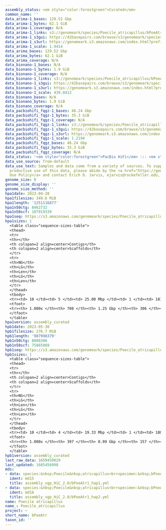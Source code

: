 ```yaml
---
assembly_status: <em style="color:forestgreen">Curated</em>
common_name: ''
data_arima-1_bases: 129.52 Gbp
data_arima-1_bytes: 62.1 GiB
data_arima-1_coverage: N/A
data_arima-1_links: s3://genomeark/species/Poecile_atricapillus/bPoeAtr1/genomic_data/arima/<br>
data_arima-1_s3gui: https://42basepairs.com/browse/s3/genomeark/species/Poecile_atricapillus/bPoeAtr1/genomic_data/arima/
data_arima-1_s3url: https://genomeark.s3.amazonaws.com/index.html?prefix=species/Poecile_atricapillus/bPoeAtr1/genomic_data/arima/
data_arima-1_scale: 1.9414
data_arima_bases: 129.52 Gbp
data_arima_bytes: 62.1 GiB
data_arima_coverage: N/A
data_bionano-1_bases: N/A
data_bionano-1_bytes: 1.9 GiB
data_bionano-1_coverage: N/A
data_bionano-1_links: s3://genomeark/species/Poecile_atricapillus/bPoeAtr1/genomic_data/bionano/<br>
data_bionano-1_s3gui: https://42basepairs.com/browse/s3/genomeark/species/Poecile_atricapillus/bPoeAtr1/genomic_data/bionano/
data_bionano-1_s3url: https://genomeark.s3.amazonaws.com/index.html?prefix=species/Poecile_atricapillus/bPoeAtr1/genomic_data/bionano/
data_bionano-1_scale: 439.8412
data_bionano_bases: N/A
data_bionano_bytes: 1.9 GiB
data_bionano_coverage: N/A
data_pacbiohifi_fqgz-1_bases: 46.24 Gbp
data_pacbiohifi_fqgz-1_bytes: 35.3 GiB
data_pacbiohifi_fqgz-1_coverage: N/A
data_pacbiohifi_fqgz-1_links: s3://genomeark/species/Poecile_atricapillus/bPoeAtr1/genomic_data/pacbio_hifi/<br>
data_pacbiohifi_fqgz-1_s3gui: https://42basepairs.com/browse/s3/genomeark/species/Poecile_atricapillus/bPoeAtr1/genomic_data/pacbio_hifi/
data_pacbiohifi_fqgz-1_s3url: https://genomeark.s3.amazonaws.com/index.html?prefix=species/Poecile_atricapillus/bPoeAtr1/genomic_data/pacbio_hifi/
data_pacbiohifi_fqgz-1_scale: 1.2194
data_pacbiohifi_fqgz_bases: 46.24 Gbp
data_pacbiohifi_fqgz_bytes: 35.3 GiB
data_pacbiohifi_fqgz_coverage: N/A
data_status: '<em style="color:forestgreen">PacBio HiFi</em> ::: <em style="color:forestgreen">Arima</em>'
data_use_source: from-default
data_use_text: Samples and data come from a variety of sources. To support fair and
  productive use of this data, please abide by the <a href="https://genome10k.soe.ucsc.edu/data-use-policies/">Data
  Use Policy</a> and contact Erich D. Jarvis, ejarvis@rockefeller.edu, with any questions.
genome_size: 0
genome_size_display: ''
genome_size_method: ''
hpa1date: 2023-04-28
hpa1filesize: 349.6 MiB
hpa1length: '1251116877'
hpa1n50ctg: 8462732
hpa1n50scf: 107919339
hpa1seq: https://s3.amazonaws.com/genomeark/species/Poecile_atricapillus/bPoeAtr1/assembly_curated/bPoeAtr1.hap1.cur.20230428.fasta.gz
hpa1sizes: |
  <table class="sequence-sizes-table">
  <thead>
  <tr>
  <th></th>
  <th colspan=2 align=center>Contigs</th>
  <th colspan=2 align=center>Scaffolds</th>
  </tr>
  <tr>
  <th>NG</th>
  <th>LG</th>
  <th>Len</th>
  <th>LG</th>
  <th>Len</th>
  </tr>
  </thead>
  <tbody>
  <tr><td> 10 </td><td> 5 </td><td> 25.00 Mbp </td><td> 1 </td><td> 181.57 Mbp </td></tr><tr><td> 20 </td><td> 11 </td><td> 17.02 Mbp </td><td> 2 </td><td> 154.67 Mbp </td></tr><tr><td> 30 </td><td> 19 </td><td> 13.13 Mbp </td><td> 3 </td><td> 146.58 Mbp </td></tr><tr><td> 40 </td><td> 30 </td><td> 10.32 Mbp </td><td> 4 </td><td> 116.92 Mbp </td></tr><tr style="background-color:#cccccc;"><td> 50 </td><td> 44 </td><td style="background-color:#88ff88;"> 8.46 Mbp </td><td> 5 </td><td style="background-color:#88ff88;"> 107.92 Mbp </td></tr><tr><td> 60 </td><td> 62 </td><td> 6.17 Mbp </td><td> 6 </td><td> 76.76 Mbp </td></tr><tr><td> 70 </td><td> 85 </td><td> 4.26 Mbp </td><td> 9 </td><td> 34.40 Mbp </td></tr><tr><td> 80 </td><td> 122 </td><td> 2.69 Mbp </td><td> 14 </td><td> 20.47 Mbp </td></tr><tr><td> 90 </td><td> 182 </td><td> 1.54 Mbp </td><td> 22 </td><td> 11.24 Mbp </td></tr><tr><td> 100 </td><td> 708 </td><td> 1.00 Kbp </td><td> 306 </td><td> 1.00 Kbp </td></tr></tbody>
  <tfoot>
  <tr><th> 1.000x </th><th> 708 </th><th> 1.25 Gbp </th><th> 306 </th><th> 1.25 Gbp </th></tr>
  </tfoot>
  </table>
hpa1version: assembly_curated
hpb1date: 2023-05-30
hpb1filesize: 276.7 MiB
hpb1length: '987998379'
hpb1n50ctg: 8008306
hpb1n50scf: 75865069
hpb1seq: https://s3.amazonaws.com/genomeark/species/Poecile_atricapillus/bPoeAtr1/assembly_curated/bPoeAtr1.hap2.cur.20230530.fasta.gz
hpb1sizes: |
  <table class="sequence-sizes-table">
  <thead>
  <tr>
  <th></th>
  <th colspan=2 align=center>Contigs</th>
  <th colspan=2 align=center>Scaffolds</th>
  </tr>
  <tr>
  <th>NG</th>
  <th>LG</th>
  <th>Len</th>
  <th>LG</th>
  <th>Len</th>
  </tr>
  </thead>
  <tbody>
  <tr><td> 10 </td><td> 4 </td><td> 19.33 Mbp </td><td> 1 </td><td> 180.92 Mbp </td></tr><tr><td> 20 </td><td> 10 </td><td> 15.96 Mbp </td><td> 2 </td><td> 154.83 Mbp </td></tr><tr><td> 30 </td><td> 17 </td><td> 11.95 Mbp </td><td> 2 </td><td> 154.83 Mbp </td></tr><tr><td> 40 </td><td> 26 </td><td> 9.73 Mbp </td><td> 3 </td><td> 117.24 Mbp </td></tr><tr style="background-color:#cccccc;"><td> 50 </td><td> 38 </td><td style="background-color:#88ff88;"> 8.01 Mbp </td><td> 4 </td><td style="background-color:#88ff88;"> 75.87 Mbp </td></tr><tr><td> 60 </td><td> 53 </td><td> 5.83 Mbp </td><td> 6 </td><td> 37.92 Mbp </td></tr><tr><td> 70 </td><td> 72 </td><td> 4.49 Mbp </td><td> 9 </td><td> 24.31 Mbp </td></tr><tr><td> 80 </td><td> 99 </td><td> 2.96 Mbp </td><td> 14 </td><td> 17.70 Mbp </td></tr><tr><td> 90 </td><td> 141 </td><td> 1.84 Mbp </td><td> 22 </td><td> 8.54 Mbp </td></tr><tr><td> 100 </td><td> 397 </td><td> 3.00 Kbp </td><td> 157 </td><td> 3.00 Kbp </td></tr></tbody>
  <tfoot>
  <tr><th> 1.000x </th><th> 397 </th><th> 0.99 Gbp </th><th> 157 </th><th> 0.99 Gbp </th></tr>
  </tfoot>
  </table>
hpb1version: assembly_curated
last_raw_data: 1659459029
last_updated: 1685456998
mds:
- data: species:&nbsp;Poecile&nbsp;atricapillus<br>specimen:&nbsp;bPoeAtr1<br>projects:&nbsp;<br>&nbsp;&nbsp;-&nbsp;vgp<br>haplotype_to_curate:&nbsp;hap1<br>hap1:&nbsp;s3://genomeark/species/Poecile_atricapillus/bPoeAtr1/assembly_vgp_HiC_2.0/bPoeAtr1.HiC.hap1.20220821.fasta.gz<br>hap2:&nbsp;s3://genomeark/species/Poecile_atricapillus/bPoeAtr1/assembly_vgp_HiC_2.0/bPoeAtr1.HiC.hap2.20220821.fasta.gz<br>pretext_hap1:&nbsp;s3://genomeark/species/Poecile_atricapillus/bPoeAtr1/assembly_vgp_HiC_2.0/evaluation/hap1/pretext/bPoeAtr1_hap1__s2_heatmap.pretext<br>pretext_hap2:&nbsp;s3://genomeark/species/Poecile_atricapillus/bPoeAtr1/assembly_vgp_HiC_2.0/evaluation/hap2/pretext/bPoeAtr1_hap2__s2_heatmap.pretext<br>kmer_spectra_img:&nbsp;s3://genomeark/species/Poecile_atricapillus/bPoeAtr1/assembly_vgp_HiC_2.0/evaluation/merqury/bPoeAtr1_png/<br>pacbio_read_dir:&nbsp;s3://genomeark/species/Poecile_atricapillus/bPoeAtr1/genomic_data/pacbio_hifi/<br>pacbio_read_type:&nbsp;hifi<br>bionano_cmap_dir:&nbsp;s3://genomeark/species/Poecile_atricapillus/bPoeAtr1/genomic_data/bionano/<br>hic_read_dir:&nbsp;s3://genomeark/species/Poecile_atricapillus/bPoeAtr1/genomic_data/arima/<br>pipeline:<br>&nbsp;&nbsp;-&nbsp;hifiasm&nbsp;(0.16.1-r375)<br>&nbsp;&nbsp;-&nbsp;solve&nbsp;(3.7)<br>&nbsp;&nbsp;-&nbsp;salsa2<br>assembled_by_group:&nbsp;Rockefeller<br>notes:&nbsp;This&nbsp;was&nbsp;a&nbsp;hifiasm-HiC&nbsp;assembly&nbsp;of&nbsp;bPoeAtr1,&nbsp;resulting&nbsp;in&nbsp;two&nbsp;complete&nbsp;haplotypes.&nbsp;This&nbsp;individual&nbsp;did&nbsp;have&nbsp;bionano&nbsp;data.&nbsp;HiC&nbsp;scaffolding&nbsp;was&nbsp;performed&nbsp;with&nbsp;SALSA2.&nbsp;The&nbsp;HiC&nbsp;prep&nbsp;was&nbsp;Arima&nbsp;kit&nbsp;2.&nbsp;The&nbsp;kmer&nbsp;spectra&nbsp;indicates&nbsp;a&nbsp;heterogametic&nbsp;specimen,&nbsp;so&nbsp;we&nbsp;are&nbsp;submitting&nbsp;both&nbsp;haplotypes&nbsp;as&nbsp;tickets,&nbsp;in&nbsp;case&nbsp;the&nbsp;sex&nbsp;chromosomes&nbsp;need&nbsp;to&nbsp;be&nbsp;fished&nbsp;out&nbsp;between&nbsp;the&nbsp;haplotypes.&nbsp;This&nbsp;is&nbsp;the&nbsp;curation&nbsp;ticket&nbsp;for&nbsp;hap1.
  ident: md15
  title: assembly_vgp_HiC_2.0/bPoeAtr1_hap1.yml
- data: species:&nbsp;Poecile&nbsp;atricapillus<br>specimen:&nbsp;bPoeAtr1<br>projects:&nbsp;<br>&nbsp;&nbsp;-&nbsp;vgp<br>haplotype_to_curate:&nbsp;hap2<br>hap1:&nbsp;s3://genomeark/species/Poecile_atricapillus/bPoeAtr1/assembly_vgp_HiC_2.0/bPoeAtr1.HiC.hap1.20220821.fasta.gz<br>hap2:&nbsp;s3://genomeark/species/Poecile_atricapillus/bPoeAtr1/assembly_vgp_HiC_2.0/bPoeAtr1.HiC.hap2.20220821.fasta.gz<br>pretext_hap1:&nbsp;s3://genomeark/species/Poecile_atricapillus/bPoeAtr1/assembly_vgp_HiC_2.0/evaluation/hap1/pretext/bPoeAtr1_hap1__s2_heatmap.pretext<br>pretext_hap2:&nbsp;s3://genomeark/species/Poecile_atricapillus/bPoeAtr1/assembly_vgp_HiC_2.0/evaluation/hap2/pretext/bPoeAtr1_hap2__s2_heatmap.pretext<br>kmer_spectra_img:&nbsp;s3://genomeark/species/Poecile_atricapillus/bPoeAtr1/assembly_vgp_HiC_2.0/evaluation/merqury/bPoeAtr1_png/<br>pacbio_read_dir:&nbsp;s3://genomeark/species/Poecile_atricapillus/bPoeAtr1/genomic_data/pacbio_hifi/<br>pacbio_read_type:&nbsp;hifi<br>bionano_cmap_dir:&nbsp;s3://genomeark/species/Poecile_atricapillus/bPoeAtr1/genomic_data/bionano/<br>hic_read_dir:&nbsp;s3://genomeark/species/Poecile_atricapillus/bPoeAtr1/genomic_data/arima/<br>pipeline:<br>&nbsp;&nbsp;-&nbsp;hifiasm&nbsp;(0.16.1-r375)<br>&nbsp;&nbsp;-&nbsp;solve&nbsp;(3.7)<br>&nbsp;&nbsp;-&nbsp;salsa2<br>assembled_by_group:&nbsp;Rockefeller<br>notes:&nbsp;This&nbsp;was&nbsp;a&nbsp;hifiasm-HiC&nbsp;assembly&nbsp;of&nbsp;bPoeAtr1,&nbsp;resulting&nbsp;in&nbsp;two&nbsp;complete&nbsp;haplotypes.&nbsp;This&nbsp;individual&nbsp;did&nbsp;have&nbsp;bionano&nbsp;data.&nbsp;HiC&nbsp;scaffolding&nbsp;was&nbsp;performed&nbsp;with&nbsp;SALSA2.&nbsp;The&nbsp;HiC&nbsp;prep&nbsp;was&nbsp;Arima&nbsp;kit&nbsp;2.&nbsp;The&nbsp;kmer&nbsp;spectra&nbsp;indicates&nbsp;a&nbsp;heterogametic&nbsp;specimen,&nbsp;so&nbsp;we&nbsp;are&nbsp;submitting&nbsp;both&nbsp;haplotypes&nbsp;as&nbsp;tickets,&nbsp;in&nbsp;case&nbsp;the&nbsp;sex&nbsp;chromosomes&nbsp;need&nbsp;to&nbsp;be&nbsp;fished&nbsp;out&nbsp;between&nbsp;the&nbsp;haplotypes.&nbsp;This&nbsp;is&nbsp;the&nbsp;curation&nbsp;ticket&nbsp;for&nbsp;hap2.
  ident: md16
  title: assembly_vgp_HiC_2.0/bPoeAtr1_hap2.yml
name: Poecile atricapillus
name_: Poecile_atricapillus
project: ~
short_name: bPoeAtr
taxon_id: ''
---
```

